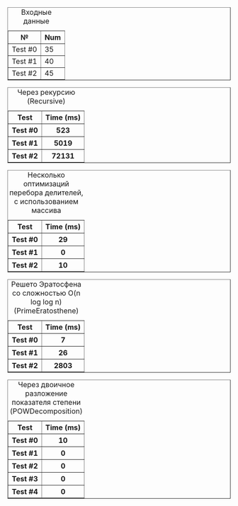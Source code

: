 <table border="1">
<caption>Входные данные</caption>
<tr>
<th>№</th>
<th>Num</th>
</tr>
<tr><td>Test #0</td><td>35</td></tr>
<tr><td>Test #1</td><td>40</td></tr>
<tr><td>Test #2</td><td>45</td></tr>
</table>

<table border="1">
<caption>Через рекурсию (Recursive)</caption>
<tr><th>Test</th><th>Time (ms)</th></tr>
<tr><th>Test #0</th><th>523</th></tr>
<tr><th>Test #1</th><th>5019</th></tr>
<tr><th>Test #2</th><th>72131</th></tr>
</table>






<table border="1">
<caption>Несколько оптимизаций перебора делителей, с использованием массива</caption>
<tr><th>Test</th><th>Time (ms)</th></tr>
<tr><th>Test #0</th><th>29</th></tr>
<tr><th>Test #1</th><th>0</th></tr>
<tr><th>Test #2</th><th>10</th></tr>
</table>

<table border="1">
<caption>Решето Эратосфена со сложностью O(n log log n) (PrimeEratosthene)</caption>
<tr><th>Test</th><th>Time (ms)</th></tr>
<tr><th>Test #0</th><th>7</th></tr>
<tr><th>Test #1</th><th>26</th></tr>
<tr><th>Test #2</th><th>2803</th></tr>
</table>













<table border="1">
<caption>Через двоичное разложение показателя степени (POWDecomposition)</caption>
<tr><th>Test</th><th>Time (ms)</th></tr>
<tr><th>Test #0</th><th>10</th></tr>
<tr><th>Test #1</th><th>0</th></tr>
<tr><th>Test #2</th><th>0</th></tr>
<tr><th>Test #3</th><th>0</th></tr>
<tr><th>Test #4</th><th>0</th></tr>
</table>


